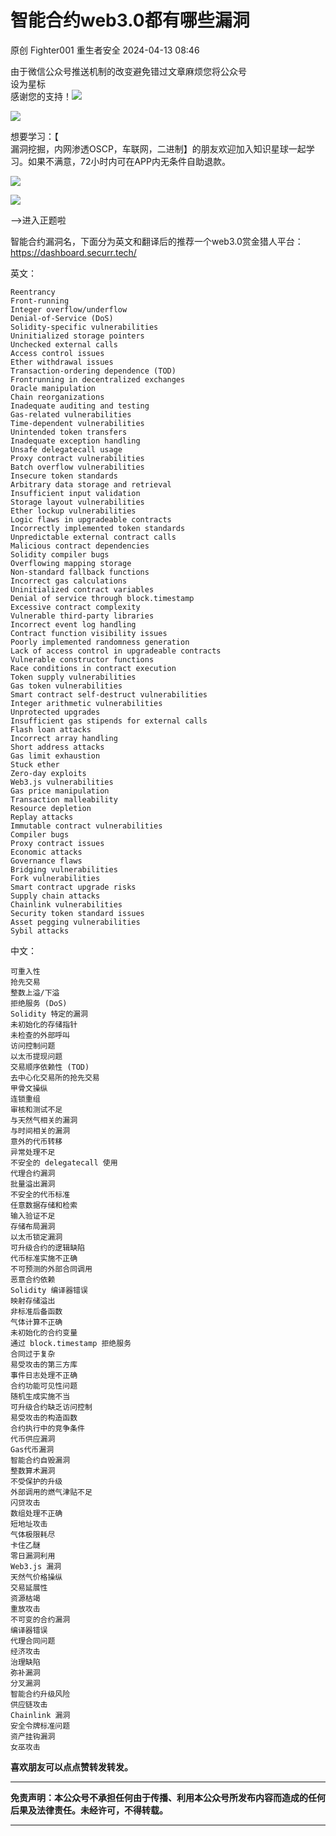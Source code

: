 #  智能合约web3.0都有哪些漏洞   
原创 Fighter001  重生者安全   2024-04-13 08:46  
  
由于微信公众号推送机制的改变避免错过文章麻烦您将公众号  
设为星标  
感谢您的支持！![](https://res.wx.qq.com/t/wx_fed/we-emoji/res/v1.3.10/assets/newemoji/Social.png "")  
  
  
![](https://mmbiz.qpic.cn/sz_mmbiz_png/SEVwkT7gYkkHQA0nVKBpKOsiaG0J32krN4DJxTDwtr6DssNkjCAvNlBb4YkhpyfibFzOjfZEyo7NtBs1S8Bqly3w/640?wx_fmt=png&from=appmsg "")  
  
想要学习：【  
漏洞挖掘，内网渗透OSCP，车联网，二进制】的朋友欢迎加入知识星球一起学习。如果不满意，72小时内可在APP内无条件自助退款。  
  
![](https://mmbiz.qpic.cn/sz_mmbiz_png/SEVwkT7gYklprG8WAchaRgz0jbibibGtEDEoccibqeMBo4wM4DgGPdqfhUx5BiaM45LcH7ClKs7Yqp0ribONKmnNTTA/640?wx_fmt=png&from=appmsg "")  
  
![](https://res.wx.qq.com/t/wx_fed/we-emoji/res/v1.3.10/assets/Expression/Expression_93@2x.png "")  
  
-->进入正题啦  
  
智能合约漏洞名，下面分为英文和翻译后的推荐一个web3.0赏金猎人平台：https://dashboard.securr.tech/  
  
英文：  
```
Reentrancy
Front-running
Integer overflow/underflow
Denial-of-Service (DoS)
Solidity-specific vulnerabilities
Uninitialized storage pointers
Unchecked external calls
Access control issues
Ether withdrawal issues
Transaction-ordering dependence (TOD)
Frontrunning in decentralized exchanges
Oracle manipulation
Chain reorganizations
Inadequate auditing and testing
Gas-related vulnerabilities
Time-dependent vulnerabilities
Unintended token transfers
Inadequate exception handling
Unsafe delegatecall usage
Proxy contract vulnerabilities
Batch overflow vulnerabilities
Insecure token standards
Arbitrary data storage and retrieval
Insufficient input validation
Storage layout vulnerabilities
Ether lockup vulnerabilities
Logic flaws in upgradeable contracts
Incorrectly implemented token standards
Unpredictable external contract calls
Malicious contract dependencies
Solidity compiler bugs
Overflowing mapping storage
Non-standard fallback functions
Incorrect gas calculations
Uninitialized contract variables
Denial of service through block.timestamp
Excessive contract complexity
Vulnerable third-party libraries
Incorrect event log handling
Contract function visibility issues
Poorly implemented randomness generation
Lack of access control in upgradeable contracts
Vulnerable constructor functions
Race conditions in contract execution
Token supply vulnerabilities
Gas token vulnerabilities
Smart contract self-destruct vulnerabilities
Integer arithmetic vulnerabilities
Unprotected upgrades
Insufficient gas stipends for external calls
Flash loan attacks
Incorrect array handling
Short address attacks
Gas limit exhaustion
Stuck ether
Zero-day exploits
Web3.js vulnerabilities
Gas price manipulation
Transaction malleability
Resource depletion
Replay attacks
Immutable contract vulnerabilities
Compiler bugs
Proxy contract issues
Economic attacks
Governance flaws
Bridging vulnerabilities
Fork vulnerabilities
Smart contract upgrade risks
Supply chain attacks
Chainlink vulnerabilities
Security token standard issues
Asset pegging vulnerabilities
Sybil attacks
```  
  
中文：  
```
可重入性
抢先交易
整数上溢/下溢
拒绝服务 (DoS)
Solidity 特定的漏洞
未初始化的存储指针
未检查的外部呼叫
访问控制问题
以太币提现问题
交易顺序依赖性 (TOD)
去中心化交易所的抢先交易
甲骨文操纵
连锁重组
审核和测试不足
与天然气相关的漏洞
与时间相关的漏洞
意外的代币转移
异常处理不足
不安全的 delegatecall 使用
代理合约漏洞
批量溢出漏洞
不安全的代币标准
任意数据存储和检索
输入验证不足
存储布局漏洞
以太币锁定漏洞
可升级合约的逻辑缺陷
代币标准实施不正确
不可预测的外部合同调用
恶意合约依赖
Solidity 编译器错误
映射存储溢出
非标准后备函数
气体计算不正确
未初始化的合约变量
通过 block.timestamp 拒绝服务
合同过于复杂
易受攻击的第三方库
事件日志处理不正确
合约功能可见性问题
随机生成实施不当
可升级合约缺乏访问控制
易受攻击的构造函数
合约执行中的竞争条件
代币供应漏洞
Gas代币漏洞
智能合约自毁漏洞
整数算术漏洞
不受保护的升级
外部调用的燃气津贴不足
闪贷攻击
数组处理不正确
短地址攻击
气体极限耗尽
卡住乙醚
零日漏洞利用
Web3.js 漏洞
天然气价格操纵
交易延展性
资源枯竭
重放攻击
不可变的合约漏洞
编译器错误
代理合同问题
经济攻击
治理缺陷
弥补漏洞
分叉漏洞
智能合约升级风险
供应链攻击
Chainlink 漏洞
安全令牌标准问题
资产挂钩漏洞
女巫攻击
```  
  
**喜欢朋友可以点点赞转发转发。**  
****  
  
**免责声明：本公众号不承担任何由于传播、利用本公众号所发布内容而造成的任何后果及法律责任。未经许可，不得转载。**  
  
****  
